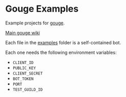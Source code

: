 # Gouge Examples

Example projects for [gouge](https://github.com/mcpar-land/gouge).

[Main gouge wiki](https://github.com/mcpar-land/gouge/wiki)

Each file in the [examples](/examples) folder is a self-contained bot.

Each one needs the following environment variables:

- `CLIENT_ID`
- `PUBLIC_KEY`
- `CLIENT_SECRET`
- `BOT_TOKEN`
- `PORT`
- `TEST_GUILD_ID`
